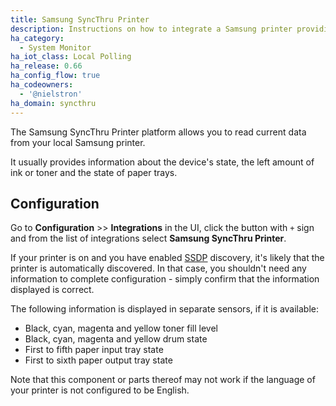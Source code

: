 ```yaml
---
title: Samsung SyncThru Printer
description: Instructions on how to integrate a Samsung printer providing SyncThru within Home Assistant.
ha_category:
  - System Monitor
ha_iot_class: Local Polling
ha_release: 0.66
ha_config_flow: true
ha_codeowners:
  - '@nielstron'
ha_domain: syncthru
---
```


The Samsung SyncThru Printer platform allows you to read current data from your local Samsung printer.

It usually provides information about the device's state, the left amount of ink or toner and the state of paper trays.

## Configuration

Go to **Configuration** >> **Integrations** in the UI, click the button with `+` sign and from the list of integrations select **Samsung SyncThru Printer**.

If your printer is on and you have enabled [SSDP](/integrations/ssdp/) discovery, it's likely that the printer is automatically discovered. In that case, you shouldn't need any information to complete configuration - simply confirm that the information displayed is correct.

The following information is displayed in separate sensors, if it is available:

 - Black, cyan, magenta and yellow toner fill level
 - Black, cyan, magenta and yellow drum state
 - First to fifth paper input tray state
 - First to sixth paper output tray state

<div class="note warning">
Note that this component or parts thereof may not work if the language of your printer is not configured to be English.
</div>
